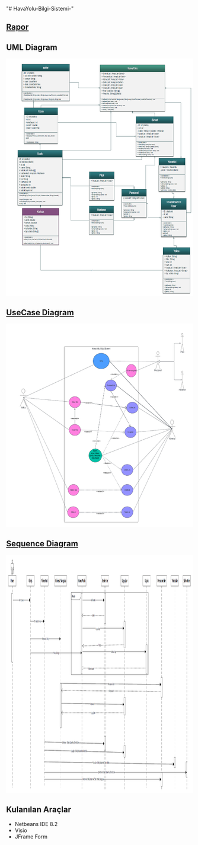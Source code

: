 "# HavaYolu-Bilgi-Sistemi-" 

<h2><a href="https://github.com/Ahmedsall1/HavaYolu-Bilgi-Sistemi-/blob/main/NesneTabanliprogramlama.pdf">Rapor</a></h2>


<h2><a herf="https://github.com/Ahmedsall1/HavaYolu-Bilgi-Sistemi-/blob/main/UML%20Diyagrami.pdf"> UML Diagram </a></h2>


<img src="https://github.com/Ahmedsall1/HavaYolu-Bilgi-Sistemi-/blob/main/foto/Screenshot%202024-04-03%20100524.png" width="675" height="641" >

<h2><a href="https://github.com/Ahmedsall1/HavaYolu-Bilgi-Sistemi-/blob/main/HavaYoluUseCaseDiyagram.pdf"> UseCase Diagram</a> </h2>


<img src="https://github.com/Ahmedsall1/HavaYolu-Bilgi-Sistemi-/blob/main/foto/Screenshot%202024-04-03%20100755.png" width="1196" height="550">

<h2> <a href="https://github.com/Ahmedsall1/HavaYolu-Bilgi-Sistemi-/blob/main/SequenceDiagram.pdf">Sequence Diagram</a> </h2>


<img src="https://github.com/Ahmedsall1/HavaYolu-Bilgi-Sistemi-/blob/main/foto/Screenshot%202024-04-03%20100708.png" width="801" height="643">

<h2> Kulanılan Araçlar </h2>
<ul>
    <li> Netbeans IDE 8.2 </li>
    <li> Visio </li>
    <li> JFrame Form </li>
</ul>



